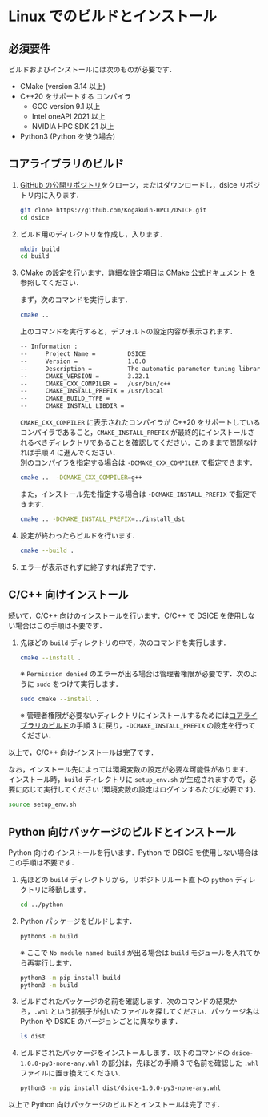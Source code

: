 # Linux でのビルドとインストール

## 必須要件

ビルドおよびインストールには次のものが必要です．

- CMake (version 3.14 以上)
- C++20 をサポートする コンパイラ
  - GCC version 9.1 以上
  - Intel oneAPI 2021 以上
  - NVIDIA HPC SDK 21 以上
- Python3 (Python を使う場合)

## コアライブラリのビルド

1. [GitHub の公開リポジトリ](https://github.com/Kogakuin-HPCL/DSICE)をクローン，またはダウンロードし，dsice リポジトリ内に入ります．

    ``` bash
    git clone https://github.com/Kogakuin-HPCL/DSICE.git
    cd dsice
    ```

2. ビルド用のディレクトリを作成し，入ります．

    ``` bash
    mkdir build
    cd build
    ```

3. CMake の設定を行います．詳細な設定項目は [CMake 公式ドキュメント](https://cmake.org/cmake/help/latest/index.html) を参照してください．

    まず，次のコマンドを実行します．

    ``` bash
    cmake ..
    ```

    上のコマンドを実行すると，デフォルトの設定内容が表示されます．

    ``` bash
    -- Information :
    --     Project Name =         DSICE
    --     Version =              1.0.0
    --     Description =          The automatic parameter tuning library.
    --     CMAKE_VERSION =        3.22.1
    --     CMAKE_CXX_COMPILER =   /usr/bin/c++
    --     CMAKE_INSTALL_PREFIX = /usr/local
    --     CMAKE_BUILD_TYPE =
    --     CMAKE_INSTALL_LIBDIR =
    ```

    `CMAKE_CXX_COMPILER` に表示されたコンパイラが C++20 をサポートしているコンパイラであること，`CMAKE_INSTALL_PREFIX` が最終的にインストールされるべきディレクトリであることを確認してください．このままで問題なければ手順 4 に進んでください．  
    別のコンパイラを指定する場合は `-DCMAKE_CXX_COMPILER` で指定できます．

    ``` bash
    cmake ..  -DCMAKE_CXX_COMPILER=g++
    ```

    また，インストール先を指定する場合は `-DCMAKE_INSTALL_PREFIX` で指定できます．

    ``` bash
    cmake .. -DCMAKE_INSTALL_PREFIX=../install_dst
    ```

4. 設定が終わったらビルドを行います．

    ``` bash
    cmake --build .
    ```

5. エラーが表示されずに終了すれば完了です．

## C/C++ 向けインストール

続いて，C/C++ 向けのインストールを行います．C/C++ で DSICE を使用しない場合はこの手順は不要です．

1. 先ほどの `build` ディレクトリの中で，次のコマンドを実行します．

    ``` bash
    cmake --install .
    ```

    ※ `Permission denied` のエラーが出る場合は管理者権限が必要です．次のように `sudo` をつけて実行します．

    ``` bash
    sudo cmake --install .
    ```

    ※ 管理者権限が必要ないディレクトリにインストールするためには[コアライブラリのビルド](#コアライブラリのビルド)の手順 3 に戻り，`-DCMAKE_INSTALL_PREFIX` の設定を行ってください．

以上で，C/C++ 向けインストールは完了です．

なお，インストール先によっては環境変数の設定が必要な可能性があります．  
インストール時，`build` ディレクトリに `setup_env.sh` が生成されますので，必要に応じて実行してください (環境変数の設定はログインするたびに必要です)．

``` bash
source setup_env.sh
```

## Python 向けパッケージのビルドとインストール

Python 向けのインストールを行います．Python で DSICE を使用しない場合はこの手順は不要です．

1. 先ほどの `build` ディレクトリから，リポジトリルート直下の `python` ディレクトリに移動します．

    ``` bash
    cd ../python
    ```

2. Python パッケージをビルドします．

    ``` bash
    python3 -m build
    ```

    ※ ここで `No module named build` が出る場合は `build` モジュールを入れてから再実行します．

    ``` bash
    python3 -m pip install build
    python3 -m build
    ```

3. ビルドされたパッケージの名前を確認します．次のコマンドの結果から，`.whl` という拡張子が付いたファイルを探してください．パッケージ名は Python や DSICE のバージョンごとに異なります．

    ``` bash
    ls dist
    ```

4. ビルドされたパッケージをインストールします．以下のコマンドの `dsice-1.0.0-py3-none-any.whl` の部分は，先ほどの手順 3 で名前を確認した `.whl` ファイルに置き換えてください．

    ``` bash
    python3 -m pip install dist/dsice-1.0.0-py3-none-any.whl
    ```

以上で Python 向けパッケージのビルドとインストールは完了です．
